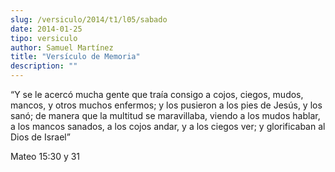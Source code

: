 ```yaml
---
slug: /versiculo/2014/t1/l05/sabado
date: 2014-01-25
tipo: versiculo
author: Samuel Martínez
title: "Versículo de Memoria"
description: ""
---
```


“Y se le acercó mucha gente que traía consigo a cojos, ciegos, mudos, mancos, y otros muchos enfermos; y los pusieron a los pies de Jesús, y los sanó; de manera que la multitud se maravillaba, viendo a los mudos hablar, a los mancos sanados, a los cojos andar, y a los ciegos ver; y glorificaban al Dios de Israel”

Mateo 15:30 y 31
